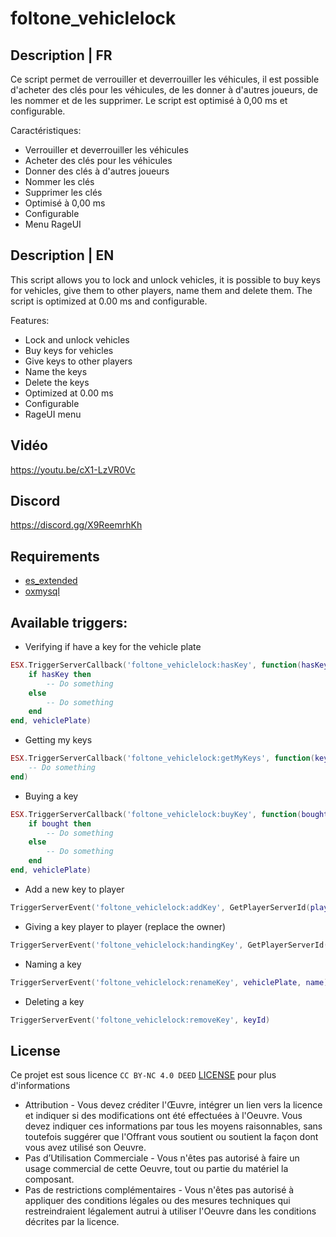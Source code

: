# foltone_vehiclelock

## Description | FR
Ce script permet de verrouiller et deverrouiller les véhicules, il est possible d'acheter des clés pour les véhicules, de les donner à d'autres joueurs, de les nommer et de les supprimer. Le script est optimisé à 0,00 ms et configurable.

Caractéristiques:
- Verrouiller et deverrouiller les véhicules
- Acheter des clés pour les véhicules
- Donner des clés à d'autres joueurs
- Nommer les clés
- Supprimer les clés
- Optimisé à 0,00 ms
- Configurable
- Menu RageUI

## Description | EN
This script allows you to lock and unlock vehicles, it is possible to buy keys for vehicles, give them to other players, name them and delete them. The script is optimized at 0.00 ms and configurable.

Features:
- Lock and unlock vehicles
- Buy keys for vehicles
- Give keys to other players
- Name the keys
- Delete the keys
- Optimized at 0.00 ms
- Configurable
- RageUI menu

## Vidéo
https://youtu.be/cX1-LzVR0Vc

## Discord
https://discord.gg/X9ReemrhKh

## Requirements
- [es_extended](https://github.com/esx-framework/esx_core/tree/main/%5Bcore%5D/es_extended)
- [oxmysql](https://github.com/overextended/oxmysql)

## Available triggers:
- Verifying if have a key for the vehicle plate
```lua
ESX.TriggerServerCallback('foltone_vehiclelock:hasKey', function(hasKey)
    if hasKey then
        -- Do something
    else
        -- Do something
    end
end, vehiclePlate)
```
- Getting my keys
```lua
ESX.TriggerServerCallback('foltone_vehiclelock:getMyKeys', function(keys)
    -- Do something
end)
```
- Buying a key
```lua
ESX.TriggerServerCallback('foltone_vehiclelock:buyKey', function(bought)
    if bought then
        -- Do something
    else
        -- Do something
    end
end, vehiclePlate)
```
- Add a new key to player
```lua
TriggerServerEvent('foltone_vehiclelock:addKey', GetPlayerServerId(player), vehiclePlate, label, temporary, job)
```
- Giving a key player to player (replace the owner)
```lua
TriggerServerEvent('foltone_vehiclelock:handingKey', GetPlayerServerId(player), vehiclePlate)
```
- Naming a key
```lua
TriggerServerEvent('foltone_vehiclelock:renameKey', vehiclePlate, name)
```
- Deleting a key
```lua
TriggerServerEvent('foltone_vehiclelock:removeKey', keyId)
```

## License
Ce projet est sous licence ``CC BY-NC 4.0 DEED`` [LICENSE](https://creativecommons.org/licenses/by-nc/4.0/) pour plus d'informations
- Attribution - Vous devez créditer l'Œuvre, intégrer un lien vers la licence et indiquer si des modifications ont été effectuées à l'Oeuvre. Vous devez indiquer ces informations par tous les moyens raisonnables, sans toutefois suggérer que l'Offrant vous soutient ou soutient la façon dont vous avez utilisé son Oeuvre.
- Pas d’Utilisation Commerciale - Vous n'êtes pas autorisé à faire un usage commercial de cette Oeuvre, tout ou partie du matériel la composant.
- Pas de restrictions complémentaires - Vous n'êtes pas autorisé à appliquer des conditions légales ou des mesures techniques qui restreindraient légalement autrui à utiliser l'Oeuvre dans les conditions décrites par la licence.
